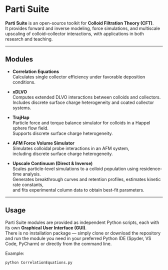 # Parti Suite

**Parti Suite** is an open-source toolkit for **Colloid Filtration Theory (CFT)**.  
It provides forward and inverse modeling, force simulations, and multiscale upscaling of colloid–collector interactions, with applications in both research and teaching.

---

## Modules

- **Correlation Equations**  
  Calculates single collector efficiency under favorable deposition conditions.

- **xDLVO**  
  Computes extended DLVO interactions between colloids and collectors.  
  Includes discrete surface charge heterogeneity and coated collector systems.

- **TrajHap**  
  Particle force and torque balance simulator for colloids in a Happel sphere flow field.  
  Supports discrete surface charge heterogeneity.

- **AFM Force Volume Simulator**  
  Simulates colloidal probe interactions in an AFM system,  
  including discrete surface charge heterogeneity.

- **Upscale Continuum (Direct & Inverse)**  
  Scales particle-level simulations to a colloid population using residence-time analysis.  
  Generates breakthrough curves and retention profiles, estimates kinetic rate constants,  
  and fits experimental column data to obtain best-fit parameters.

---

## Usage

Parti Suite modules are provided as independent Python scripts, each with its own **Graphical User Interface (GUI)**.  
There is no installation package — simply clone or download the repository and run the module you need in your preferred Python IDE (Spyder, VS Code, PyCharm) or directly from the command line.

Example:  
```bash
python CorrelationEquations.py
